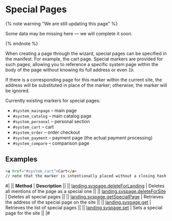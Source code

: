 # Special Pages

{% note warning "We are still updating this page" %}

Some data may be missing here — we will complete it soon.

{% endnote %}

When creating a page through the wizard, special pages can be specified in the manifest. For example, the cart page. Special markers are provided for such pages, allowing you to reference a specific system page within the body of the page without knowing its full address or even `ID`.

If there is a corresponding page for this marker within the current site, the address will be substituted in place of the marker; otherwise, the marker will be ignored.

Currently existing markers for special pages:

- `#system_mainpage` – main page
- `#system_catalog` – main catalog page
- `#system_personal` – personal section
- `#system_cart` – cart
- `#system_order` – order checkout
- `#system_payment` – payment page (the actual payment processing)
- `#system_compare` – comparison page

## Examples

```html
<a href="#system_cart">Cart</a>
// note that the marker is intentionally placed without a closing hash symbol #
```

#|
|| **Method** | **Description** ||
|| [landing.syspage.deleteForLanding](./landing-syspage-delete-for-landing.md) | Deletes all mentions of the page as a special one ||
|| [landing.syspage.deleteForSite](./landing-syspage-delete-for-site.md) | Deletes all special pages ||
|| [landing.syspage.getSpecialPage](./landing-syspage-get-special-page.md) | Retrieves the address of the special page on the site ||
|| [landing.syspage.get](./landing-syspage-get.md) | Retrieves the list of special pages ||
|| [landing.syspage.set](./landing-syspage-set.md) | Sets a special page for the site ||
|#